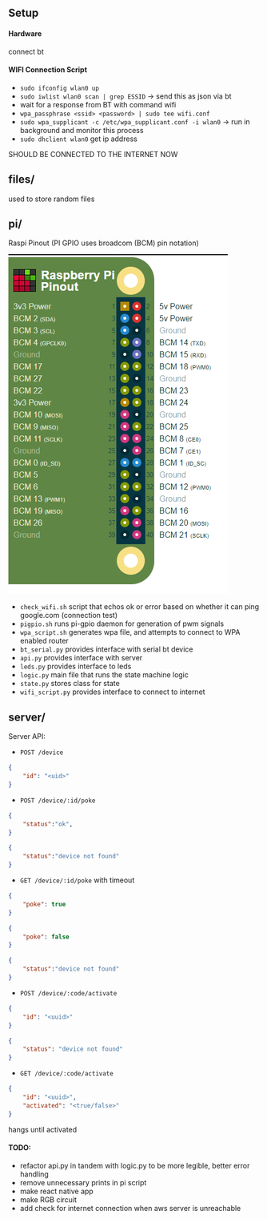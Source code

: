 ## Setup

#### Hardware
connect bt


#### WIFI Connection Script
- `sudo ifconfig wlan0 up`
- `sudo iwlist wlan0 scan | grep ESSID` -> send this as json via bt
- wait for a response from BT with command wifi
- `wpa_passphrase <ssid> <password> | sudo tee wifi.conf`
- `sudo wpa_supplicant -c /etc/wpa_supplicant.conf -i wlan0` -> run in background and monitor this process
- `sudo dhclient wlan0` get ip address

SHOULD BE CONNECTED TO THE INTERNET NOW

## files/
used to store random files

## pi/
Raspi Pinout (PI GPIO uses broadcom (BCM) pin notation)

![pinout](files/pipinout.png)

- `check_wifi.sh` script that echos ok or error based on whether it can ping google.com (connection test)
- `pigpio.sh` runs pi-gpio daemon for generation of pwm signals
- `wpa_script.sh` generates wpa file, and attempts to connect to WPA enabled router
- `bt_serial.py` provides interface with serial bt device
- `api.py` provides interface with server
- `leds.py` provides interface to leds
- `logic.py` main file that runs the state machine logic
- `state.py` stores class for state
- `wifi_script.py` provides interface to connect to internet

## server/

Server API:
- `POST /device`
```json
{
    "id": "<uid>" 
}
```

- `POST /device/:id/poke`
```json
{
    "status":"ok",
}
```
```json
{
    "status":"device not found"
}
```

- `GET /device/:id/poke` with timeout
```json
{
    "poke": true
}
```
```json
{
    "poke": false
}
```
```json
{
    "status":"device not found"
}
```

- `POST /device/:code/activate`
```json
{
    "id": "<uuid>"
}
```
```json
{
    "status": "device not found"
}
```

- `GET /device/:code/activate`
```json
{
    "id": "<uuid>",
    "activated": "<true/false>"
}
```
hangs until activated

#### TODO:
- refactor api.py in tandem with logic.py to be more legible, better error handling
- remove unnecessary prints in pi script
- make react native app
- make RGB circuit
- add check for internet connection when aws server is unreachable